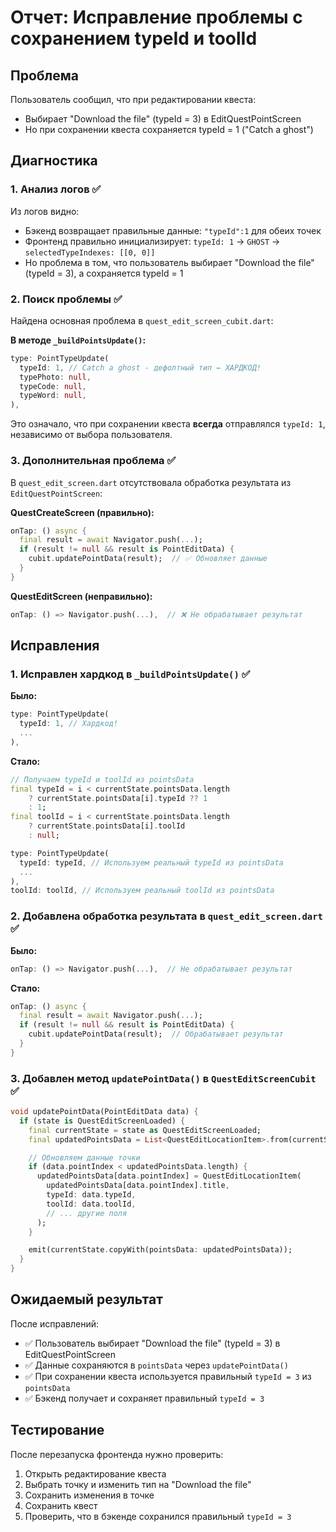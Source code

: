 # Отчет: Исправление проблемы с сохранением typeId и toolId

## Проблема
Пользователь сообщил, что при редактировании квеста:
- Выбирает "Download the file" (typeId = 3) в EditQuestPointScreen
- Но при сохранении квеста сохраняется typeId = 1 ("Catch a ghost")

## Диагностика

### 1. Анализ логов ✅
Из логов видно:
- Бэкенд возвращает правильные данные: `"typeId":1` для обеих точек
- Фронтенд правильно инициализирует: `typeId: 1` → `GHOST` → `selectedTypeIndexes: [[0, 0]]`
- Но проблема в том, что пользователь выбирает "Download the file" (typeId = 3), а сохраняется typeId = 1

### 2. Поиск проблемы ✅
Найдена основная проблема в `quest_edit_screen_cubit.dart`:

**В методе `_buildPointsUpdate()`:**
```dart
type: PointTypeUpdate(
  typeId: 1, // Catch a ghost - дефолтный тип ← ХАРДКОД!
  typePhoto: null,
  typeCode: null,
  typeWord: null,
),
```

Это означало, что при сохранении квеста **всегда** отправлялся `typeId: 1`, независимо от выбора пользователя.

### 3. Дополнительная проблема ✅
В `quest_edit_screen.dart` отсутствовала обработка результата из `EditQuestPointScreen`:

**QuestCreateScreen (правильно):**
```dart
onTap: () async {
  final result = await Navigator.push(...);
  if (result != null && result is PointEditData) {
    cubit.updatePointData(result);  // ✅ Обновляет данные
  }
}
```

**QuestEditScreen (неправильно):**
```dart
onTap: () => Navigator.push(...),  // ❌ Не обрабатывает результат
```

## Исправления

### 1. Исправлен хардкод в `_buildPointsUpdate()` ✅
**Было:**
```dart
type: PointTypeUpdate(
  typeId: 1, // Хардкод!
  ...
),
```

**Стало:**
```dart
// Получаем typeId и toolId из pointsData
final typeId = i < currentState.pointsData.length 
    ? currentState.pointsData[i].typeId ?? 1 
    : 1;
final toolId = i < currentState.pointsData.length 
    ? currentState.pointsData[i].toolId 
    : null;

type: PointTypeUpdate(
  typeId: typeId, // Используем реальный typeId из pointsData
  ...
),
toolId: toolId, // Используем реальный toolId из pointsData
```

### 2. Добавлена обработка результата в `quest_edit_screen.dart` ✅
**Было:**
```dart
onTap: () => Navigator.push(...),  // Не обрабатывает результат
```

**Стало:**
```dart
onTap: () async {
  final result = await Navigator.push(...);
  if (result != null && result is PointEditData) {
    cubit.updatePointData(result);  // Обрабатывает результат
  }
}
```

### 3. Добавлен метод `updatePointData()` в `QuestEditScreenCubit` ✅
```dart
void updatePointData(PointEditData data) {
  if (state is QuestEditScreenLoaded) {
    final currentState = state as QuestEditScreenLoaded;
    final updatedPointsData = List<QuestEditLocationItem>.from(currentState.pointsData);

    // Обновляем данные точки
    if (data.pointIndex < updatedPointsData.length) {
      updatedPointsData[data.pointIndex] = QuestEditLocationItem(
        updatedPointsData[data.pointIndex].title,
        typeId: data.typeId,
        toolId: data.toolId,
        // ... другие поля
      );
    }

    emit(currentState.copyWith(pointsData: updatedPointsData));
  }
}
```

## Ожидаемый результат
После исправлений:
- ✅ Пользователь выбирает "Download the file" (typeId = 3) в EditQuestPointScreen
- ✅ Данные сохраняются в `pointsData` через `updatePointData()`
- ✅ При сохранении квеста используется правильный `typeId = 3` из `pointsData`
- ✅ Бэкенд получает и сохраняет правильный `typeId = 3`

## Тестирование
После перезапуска фронтенда нужно проверить:
1. Открыть редактирование квеста
2. Выбрать точку и изменить тип на "Download the file"
3. Сохранить изменения в точке
4. Сохранить квест
5. Проверить, что в бэкенде сохранился правильный `typeId = 3`
